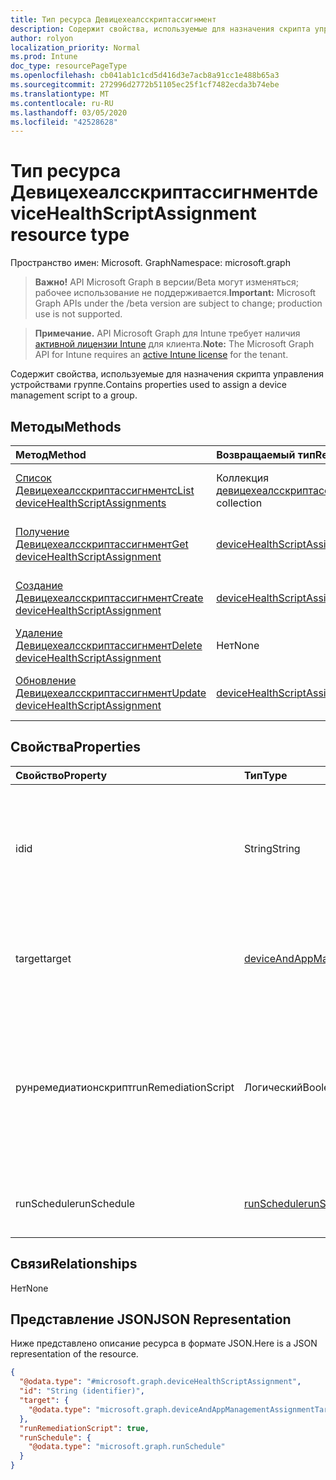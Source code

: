 ```yaml
---
title: Тип ресурса Девицехеалсскриптассигнмент
description: Содержит свойства, используемые для назначения скрипта управления устройствами группе.
author: rolyon
localization_priority: Normal
ms.prod: Intune
doc_type: resourcePageType
ms.openlocfilehash: cb041ab1c1cd5d416d3e7acb8a91cc1e488b65a3
ms.sourcegitcommit: 272996d2772b51105ec25f1cf7482ecda3b74ebe
ms.translationtype: MT
ms.contentlocale: ru-RU
ms.lasthandoff: 03/05/2020
ms.locfileid: "42528628"
---
```

# <a name="devicehealthscriptassignment-resource-type"></a><span data-ttu-id="e9878-103">Тип ресурса Девицехеалсскриптассигнмент</span><span class="sxs-lookup"><span data-stu-id="e9878-103">deviceHealthScriptAssignment resource type</span></span>

<span data-ttu-id="e9878-104">Пространство имен: Microsoft. Graph</span><span class="sxs-lookup"><span data-stu-id="e9878-104">Namespace: microsoft.graph</span></span>

> <span data-ttu-id="e9878-105">**Важно!** API Microsoft Graph в версии/Beta могут изменяться; рабочее использование не поддерживается.</span><span class="sxs-lookup"><span data-stu-id="e9878-105">**Important:** Microsoft Graph APIs under the /beta version are subject to change; production use is not supported.</span></span>

> <span data-ttu-id="e9878-106">**Примечание.** API Microsoft Graph для Intune требует наличия [активной лицензии Intune](https://go.microsoft.com/fwlink/?linkid=839381) для клиента.</span><span class="sxs-lookup"><span data-stu-id="e9878-106">**Note:** The Microsoft Graph API for Intune requires an [active Intune license](https://go.microsoft.com/fwlink/?linkid=839381) for the tenant.</span></span>

<span data-ttu-id="e9878-107">Содержит свойства, используемые для назначения скрипта управления устройствами группе.</span><span class="sxs-lookup"><span data-stu-id="e9878-107">Contains properties used to assign a device management script to a group.</span></span>

## <a name="methods"></a><span data-ttu-id="e9878-108">Методы</span><span class="sxs-lookup"><span data-stu-id="e9878-108">Methods</span></span>
|<span data-ttu-id="e9878-109">Метод</span><span class="sxs-lookup"><span data-stu-id="e9878-109">Method</span></span>|<span data-ttu-id="e9878-110">Возвращаемый тип</span><span class="sxs-lookup"><span data-stu-id="e9878-110">Return Type</span></span>|<span data-ttu-id="e9878-111">Описание</span><span class="sxs-lookup"><span data-stu-id="e9878-111">Description</span></span>|
|:---|:---|:---|
|[<span data-ttu-id="e9878-112">Список Девицехеалсскриптассигнментс</span><span class="sxs-lookup"><span data-stu-id="e9878-112">List deviceHealthScriptAssignments</span></span>](../api/intune-devices-devicehealthscriptassignment-list.md)|<span data-ttu-id="e9878-113">Коллекция [девицехеалсскриптассигнмент](../resources/intune-devices-devicehealthscriptassignment.md)</span><span class="sxs-lookup"><span data-stu-id="e9878-113">[deviceHealthScriptAssignment](../resources/intune-devices-devicehealthscriptassignment.md) collection</span></span>|<span data-ttu-id="e9878-114">Список свойств и связей объектов [девицехеалсскриптассигнмент](../resources/intune-devices-devicehealthscriptassignment.md) .</span><span class="sxs-lookup"><span data-stu-id="e9878-114">List properties and relationships of the [deviceHealthScriptAssignment](../resources/intune-devices-devicehealthscriptassignment.md) objects.</span></span>|
|[<span data-ttu-id="e9878-115">Получение Девицехеалсскриптассигнмент</span><span class="sxs-lookup"><span data-stu-id="e9878-115">Get deviceHealthScriptAssignment</span></span>](../api/intune-devices-devicehealthscriptassignment-get.md)|[<span data-ttu-id="e9878-116">deviceHealthScriptAssignment</span><span class="sxs-lookup"><span data-stu-id="e9878-116">deviceHealthScriptAssignment</span></span>](../resources/intune-devices-devicehealthscriptassignment.md)|<span data-ttu-id="e9878-117">Чтение свойств и связей объекта [девицехеалсскриптассигнмент](../resources/intune-devices-devicehealthscriptassignment.md) .</span><span class="sxs-lookup"><span data-stu-id="e9878-117">Read properties and relationships of the [deviceHealthScriptAssignment](../resources/intune-devices-devicehealthscriptassignment.md) object.</span></span>|
|[<span data-ttu-id="e9878-118">Создание Девицехеалсскриптассигнмент</span><span class="sxs-lookup"><span data-stu-id="e9878-118">Create deviceHealthScriptAssignment</span></span>](../api/intune-devices-devicehealthscriptassignment-create.md)|[<span data-ttu-id="e9878-119">deviceHealthScriptAssignment</span><span class="sxs-lookup"><span data-stu-id="e9878-119">deviceHealthScriptAssignment</span></span>](../resources/intune-devices-devicehealthscriptassignment.md)|<span data-ttu-id="e9878-120">Создание нового объекта [девицехеалсскриптассигнмент](../resources/intune-devices-devicehealthscriptassignment.md) .</span><span class="sxs-lookup"><span data-stu-id="e9878-120">Create a new [deviceHealthScriptAssignment](../resources/intune-devices-devicehealthscriptassignment.md) object.</span></span>|
|[<span data-ttu-id="e9878-121">Удаление Девицехеалсскриптассигнмент</span><span class="sxs-lookup"><span data-stu-id="e9878-121">Delete deviceHealthScriptAssignment</span></span>](../api/intune-devices-devicehealthscriptassignment-delete.md)|<span data-ttu-id="e9878-122">Нет</span><span class="sxs-lookup"><span data-stu-id="e9878-122">None</span></span>|<span data-ttu-id="e9878-123">Удаляет объект [девицехеалсскриптассигнмент](../resources/intune-devices-devicehealthscriptassignment.md).</span><span class="sxs-lookup"><span data-stu-id="e9878-123">Deletes a [deviceHealthScriptAssignment](../resources/intune-devices-devicehealthscriptassignment.md).</span></span>|
|[<span data-ttu-id="e9878-124">Обновление Девицехеалсскриптассигнмент</span><span class="sxs-lookup"><span data-stu-id="e9878-124">Update deviceHealthScriptAssignment</span></span>](../api/intune-devices-devicehealthscriptassignment-update.md)|[<span data-ttu-id="e9878-125">deviceHealthScriptAssignment</span><span class="sxs-lookup"><span data-stu-id="e9878-125">deviceHealthScriptAssignment</span></span>](../resources/intune-devices-devicehealthscriptassignment.md)|<span data-ttu-id="e9878-126">Обновление свойств объекта [девицехеалсскриптассигнмент](../resources/intune-devices-devicehealthscriptassignment.md) .</span><span class="sxs-lookup"><span data-stu-id="e9878-126">Update the properties of a [deviceHealthScriptAssignment](../resources/intune-devices-devicehealthscriptassignment.md) object.</span></span>|

## <a name="properties"></a><span data-ttu-id="e9878-127">Свойства</span><span class="sxs-lookup"><span data-stu-id="e9878-127">Properties</span></span>
|<span data-ttu-id="e9878-128">Свойство</span><span class="sxs-lookup"><span data-stu-id="e9878-128">Property</span></span>|<span data-ttu-id="e9878-129">Тип</span><span class="sxs-lookup"><span data-stu-id="e9878-129">Type</span></span>|<span data-ttu-id="e9878-130">Описание</span><span class="sxs-lookup"><span data-stu-id="e9878-130">Description</span></span>|
|:---|:---|:---|
|<span data-ttu-id="e9878-131">id</span><span class="sxs-lookup"><span data-stu-id="e9878-131">id</span></span>|<span data-ttu-id="e9878-132">String</span><span class="sxs-lookup"><span data-stu-id="e9878-132">String</span></span>|<span data-ttu-id="e9878-133">Ключ объекта назначения сценария работоспособности устройства.</span><span class="sxs-lookup"><span data-stu-id="e9878-133">Key of the device health script assignment entity.</span></span> <span data-ttu-id="e9878-134">Это свойство доступно только для чтения.</span><span class="sxs-lookup"><span data-stu-id="e9878-134">This property is read-only.</span></span>|
|<span data-ttu-id="e9878-135">target</span><span class="sxs-lookup"><span data-stu-id="e9878-135">target</span></span>|[<span data-ttu-id="e9878-136">deviceAndAppManagementAssignmentTarget</span><span class="sxs-lookup"><span data-stu-id="e9878-136">deviceAndAppManagementAssignmentTarget</span></span>](../resources/intune-shared-deviceandappmanagementassignmenttarget.md)|<span data-ttu-id="e9878-137">Группа Azure Active Directory, на которую мы нацелены на скрипт</span><span class="sxs-lookup"><span data-stu-id="e9878-137">The Azure Active Directory group we are targeting the script to</span></span>|
|<span data-ttu-id="e9878-138">рунремедиатионскрипт</span><span class="sxs-lookup"><span data-stu-id="e9878-138">runRemediationScript</span></span>|<span data-ttu-id="e9878-139">Логический</span><span class="sxs-lookup"><span data-stu-id="e9878-139">Boolean</span></span>|<span data-ttu-id="e9878-140">Определите, нужно ли выполнять сценарий обнаружения или сценарий обнаружения и устранения неполадок.</span><span class="sxs-lookup"><span data-stu-id="e9878-140">Determine whether we want to run detection script only or run both detection script and remediation script</span></span>|
|<span data-ttu-id="e9878-141">runSchedule</span><span class="sxs-lookup"><span data-stu-id="e9878-141">runSchedule</span></span>|[<span data-ttu-id="e9878-142">runSchedule</span><span class="sxs-lookup"><span data-stu-id="e9878-142">runSchedule</span></span>](../resources/intune-devices-runschedule.md)|<span data-ttu-id="e9878-143">Расписание запуска сценария для целевой группы</span><span class="sxs-lookup"><span data-stu-id="e9878-143">Script run schedule for the target group</span></span>|

## <a name="relationships"></a><span data-ttu-id="e9878-144">Связи</span><span class="sxs-lookup"><span data-stu-id="e9878-144">Relationships</span></span>
<span data-ttu-id="e9878-145">Нет</span><span class="sxs-lookup"><span data-stu-id="e9878-145">None</span></span>

## <a name="json-representation"></a><span data-ttu-id="e9878-146">Представление JSON</span><span class="sxs-lookup"><span data-stu-id="e9878-146">JSON Representation</span></span>
<span data-ttu-id="e9878-147">Ниже представлено описание ресурса в формате JSON.</span><span class="sxs-lookup"><span data-stu-id="e9878-147">Here is a JSON representation of the resource.</span></span>
<!-- {
  "blockType": "resource",
  "keyProperty": "id",
  "@odata.type": "microsoft.graph.deviceHealthScriptAssignment"
}
-->
``` json
{
  "@odata.type": "#microsoft.graph.deviceHealthScriptAssignment",
  "id": "String (identifier)",
  "target": {
    "@odata.type": "microsoft.graph.deviceAndAppManagementAssignmentTarget"
  },
  "runRemediationScript": true,
  "runSchedule": {
    "@odata.type": "microsoft.graph.runSchedule"
  }
}
```



